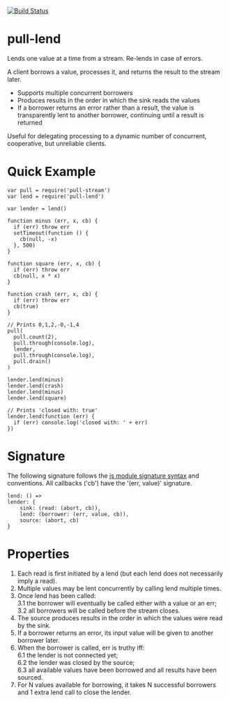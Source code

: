 [![Build Status](https://travis-ci.org/elavoie/pull-lend.svg?branch=master)](https://travis-ci.org/elavoie/pull-lend)

# pull-lend

Lends one value at a time from a stream. Re-lends in case of errors.

A client borrows a value, processes it, and returns the result to the stream
later. 

* Supports multiple concurrent borrowers
* Produces results in the order in which the sink reads the values
* If a borrower returns an error rather than a result, the value is transparently   lent to another borrower, continuing until a result is returned

Useful for delegating processing to a dynamic number of concurrent,
cooperative, but unreliable clients.

Quick Example
=============

    var pull = require('pull-stream')
    var lend = require('pull-lend')

    var lender = lend()

    function minus (err, x, cb) {
      if (err) throw err
      setTimeout(function () {
        cb(null, -x)
      }, 500)
    }

    function square (err, x, cb) {
      if (err) throw err
      cb(null, x * x)
    }

    function crash (err, x, cb) {
      if (err) throw err
      cb(true)
    }

    // Prints 0,1,2,-0,-1,4
    pull(
      pull.count(2),
      pull.through(console.log),
      lender,
      pull.through(console.log),
      pull.drain()
    )

    lender.lend(minus)
    lender.lend(crash)
    lender.lend(minus)
    lender.lend(square)

    // Prints 'closed with: true'
    lender.lend(function (err) {
      if (err) console.log('closed with: ' + err)
    })

Signature 
=========

The following signature follows the [js module signature
syntax](https://github.com/elavoie/js-module-signature-syntax) and conventions.
All callbacks ('cb') have the '(err, value)' signature.

    lend: () =>
    lender: {
        sink: (read: (abort, cb)),
        lend: (borrower: (err, value, cb)),
        source: (abort, cb)
    }


Properties 
==========

1. Each read is first initiated by a lend (but each lend does not necessarily 
   imply a read).
2. Multiple values may be lent concurrently by calling lend multiple times.
3. Once lend has been called:  
  3.1 the borrower will eventually be called either with a value or an err;  
  3.2 all borrowers will be called before the stream closes.
4. The source produces results in the order in which the values were read by
   the sink.
5. If a borrower returns an error, its input value will be given to another
   borrower later.
6. When the borrower is called, err is truthy iff:  
  6.1 the lender is not connected yet;  
  6.2 the lender was closed by the source;  
  6.3 all available values have been borrowed and  all results have been sourced.
7. For N values available for borrowing, it takes N successful borrowers and 1
   extra lend call to close the lender.
